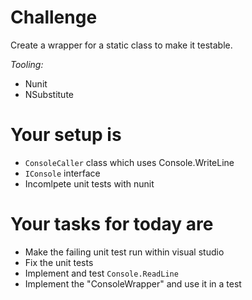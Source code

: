 ﻿# Challenge

Create a wrapper for a static class to make it testable.

_Tooling:_
* Nunit
* NSubstitute

# Your setup is

* `ConsoleCaller` class which uses Console.WriteLine
* `IConsole` interface 
* Incomlpete unit tests with nunit

# Your tasks for today are

* Make the failing unit test run within visual studio
* Fix the unit tests
* Implement and test `Console.ReadLine`
* Implement the "ConsoleWrapper" and use it in a test
